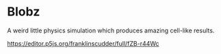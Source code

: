 # Blobz
 A weird little physics simulation which produces amazing cell-like results.
 
https://editor.p5js.org/franklinscudder/full/fZB-r44Wc
